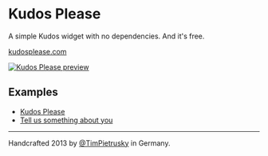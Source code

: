 # Kudos Please

A simple Kudos widget with no dependencies. And it's free. 

[kudosplease.com](http://kudosplease.com)

[![Kudos Please preview](https://raw.github.com/TimPietrusky/KudosPlease/master/img/kudosplease_1337.png)](http://codepen.io/TimPietrusky/pen/acBCf)

## Examples

* [Kudos Please](http://codepen.io/TimPietrusky/pen/acBCf)
* [Tell us something about you](http://codepen.io/TimPietrusky/pen/Kazcy)

---

Handcrafted 2013 by [@TimPietrusky](http://twitter.com/TimPietrusky) in Germany.